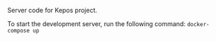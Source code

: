 Server code for Kepos project.

To start the development server, run the following command: ```docker-compose up```
